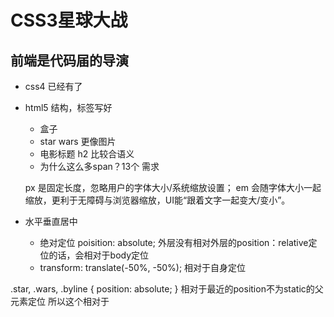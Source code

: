 # CSS3星球大战

## 前端是代码届的导演

- css4 已经有了
- html5 结构，标签写好
  - 盒子
  - star wars 更像图片
  - 电影标题 h2 比较合语义
  - 为什么这么多span？13个 需求

  px 是固定长度，忽略用户的字体大小/系统缩放设置；
  em 会随字体大小一起缩放，更利于无障碍与浏览器缩放，UI能“跟着文字一起变大/变小”。

- 水平垂直居中
  - 绝对定位 poisition: absolute;
    外层没有相对外层的position：relative定位的话，会相对于body定位
  - transform: translate(-50%, -50%);
    相对于自身定位

.star, .wars, .byline {
  position: absolute;
} 相对于最近的position不为static的父元素定位
所以这个相对于